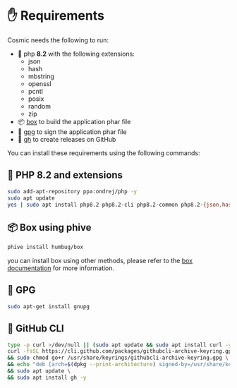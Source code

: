 # ✋ Requirements

Cosmic needs the following to run:

- 🐘 php **8.2** with the following extensions:
    - json
    - hash
    - mbstring
    - openssl
    - pcntl
    - posix
    - random
    - zip
- 📦 [box](https://box-project.github.io/box/) to build the application phar file
- 🔑 [gpg](https://www.gnupg.org/) to sign the application phar file
- 👾 [gh](https://cli.github.com/) to create releases on GitHub

You can install these requirements using the following commands:

## 🐘 PHP 8.2 and extensions

```bash
sudo add-apt-repository ppa:ondrej/php -y
sudo apt update    
yes | sudo apt install php8.2 php8.2-cli php8.2-common php8.2-{json,hash,mbstring,openssl,pctnl,posix,random,zip}   
```

## 📦 Box using phive

```bash
phive install humbug/box
```

you can install box using other methods, please refer to the [box documentation](https://box-project.github.io/box2/#/installation) for more information.


## 🔑 GPG

```bash
sudo apt-get install gnupg
```

## 👾 GitHub CLI

```bash
type -p curl >/dev/null || (sudo apt update && sudo apt install curl -y)
curl -fsSL https://cli.github.com/packages/githubcli-archive-keyring.gpg | sudo dd of=/usr/share/keyrings/githubcli-archive-keyring.gpg \
&& sudo chmod go+r /usr/share/keyrings/githubcli-archive-keyring.gpg \
&& echo "deb [arch=$(dpkg --print-architecture) signed-by=/usr/share/keyrings/githubcli-archive-keyring.gpg] https://cli.github.com/packages stable main" | sudo tee /etc/apt/sources.list.d/github-cli.list > /dev/null \
&& sudo apt update \
&& sudo apt install gh -y
```
